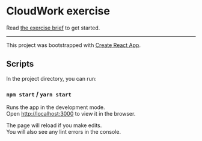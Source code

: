 # CloudWork exercise

Read [the exercise brief](https://www.notion.so/stepsize/CloudWork-take-home-exercise-261cef57120049ee8cfec6c4292b4cd4) to get started.

---

This project was bootstrapped with [Create React App](https://github.com/facebook/create-react-app).

## Scripts

In the project directory, you can run:

### `npm start` / `yarn start`

Runs the app in the development mode.<br>
Open [http://localhost:3000](http://localhost:3000) to view it in the browser.

The page will reload if you make edits.<br>
You will also see any lint errors in the console.

<!--

### `npm test` / `yarn test`

Launches the test runner in the interactive watch mode.<br>
See the section about [running tests](https://facebook.github.io/create-react-app/docs/running-tests) for more information.

-->
